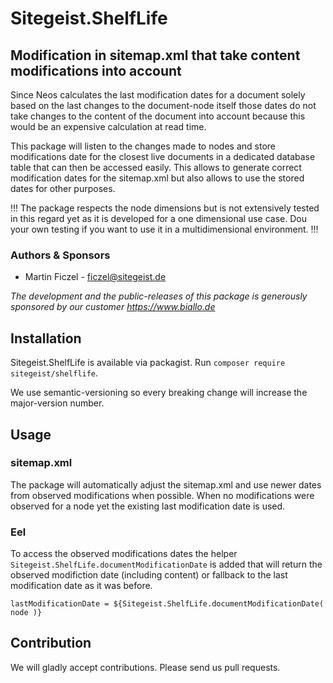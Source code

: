 # Sitegeist.ShelfLife
## Modification in sitemap.xml that take content modifications into account

Since Neos calculates the last modification dates for a document solely based on the last changes to the document-node itself those dates do not take changes to the content of the document into account because this would be an expensive calculation at read time.

This package will listen to the changes made to nodes and store modifications date for the closest live documents in a dedicated database table that can then be accessed easily. This allows to generate correct modification dates for the sitemap.xml but also allows to use the stored dates for other purposes.

!!! The package respects the node dimensions but is not extensively tested in this regard yet as it is developed for a one dimensional use case. Dou your own testing if you want to use it in a multidimensional environment. !!!

### Authors & Sponsors

* Martin Ficzel - ficzel@sitegeist.de

*The development and the public-releases of this package is generously sponsored
by our customer https://www.biallo.de*

## Installation

Sitegeist.ShelfLife is available via packagist. Run `composer require sitegeist/shelflife`.

We use semantic-versioning so every breaking change will increase the major-version number.

## Usage 

### sitemap.xml

The package will automatically adjust the sitemap.xml and use newer dates from observed modifications when possible. When no modifications were observed for a node yet the existing last modification date is used.

### Eel 

To access the observed modifications dates the helper `Sitegeist.ShelfLife.documentModificationDate` is added that will return the observed modifiction date (including content) or fallback to the last modification date as it was before.

```neosfusion
lastModificationDate = ${Sitegeist.ShelfLife.documentModificationDate( node )}
```

## Contribution

We will gladly accept contributions. Please send us pull requests.
